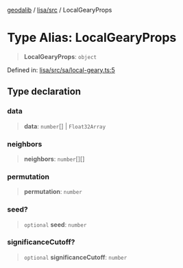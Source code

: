 [geodalib](../../../modules.md) / [lisa/src](../index.md) / LocalGearyProps

# Type Alias: LocalGearyProps

> **LocalGearyProps**: `object`

Defined in: [lisa/src/sa/local-geary.ts:5](https://github.com/GeoDaCenter/geoda-lib/blob/246bf05338fdf79294f778f8829940c18b17a0f8/js/packages/lisa/src/sa/local-geary.ts#L5)

## Type declaration

### data

> **data**: `number`[] \| `Float32Array`

### neighbors

> **neighbors**: `number`[][]

### permutation

> **permutation**: `number`

### seed?

> `optional` **seed**: `number`

### significanceCutoff?

> `optional` **significanceCutoff**: `number`
